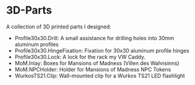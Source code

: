 # 3D-Parts

A collection of 3D printed parts I designed:

- Profile30x30.Drill: A small assistance for drilling holes into 30mm aluminum profiles
- Profile30x30.HingeFixation: Fixation for 30x30 aluminum profile hinges
- Profile30x30.Lock: A lock for the rack my VW Caddy.
- MoM.Inlay: Boxes for Mansions of Madness (Villen des Wahnsinns)
- MoM.NPCHolder: Holder for Mansions of Madness NPC Tokens
- WurkosTS21.Clip: Wall-mounted clip for a Wurkos TS21 LED flashlight
